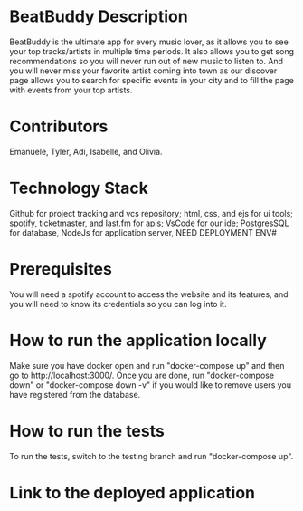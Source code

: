 # BeatBuddy Description
BeatBuddy is the ultimate app for every music lover, as it allows you to see your top tracks/artists in multiple time periods. It also allows you to get song recommendations so you will never run out of new music to listen to. And you will never miss your favorite artist coming into town as our discover page allows you to search for specific events in your city and to fill the page with events from your top artists.

# Contributors
Emanuele, Tyler, Adi, Isabelle, and Olivia.

# Technology Stack
Github for project tracking and vcs repository; html, css, and ejs for ui tools; spotify, ticketmaster, and last.fm for apis; VsCode for our ide; PostgresSQL for database, NodeJs for application server, NEED DEPLOYMENT ENV#


# Prerequisites
You will need a spotify account to access the website and its features, and you will need to know its credentials so you can log into it.

# How to run the application locally
Make sure you have docker open and run "docker-compose up" and then go to http://localhost:3000/. Once you are done, run "docker-compose down" or "docker-compose down -v" if you would like to remove users you have registered from the database.

# How to run the tests
To run the tests, switch to the testing branch and run "docker-compose up".

# Link to the deployed application
